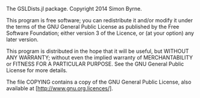 The GSLDists.jl package. Copyright 2014 Simon Byrne.

This program is free software; you can redistribute it and/or modify it under the terms of the GNU General Public License as published by the Free Software Foundation; either version 3 of the Licence, or (at your option) any later version.

This program is distributed in the hope that it will be useful, but WITHOUT ANY WARRANTY; without even the implied warranty of MERCHANTABILITY or FITNESS FOR A PARTICULAR PURPOSE. See the GNU General Public License for more details.

The file COPYING contains a copy of the GNU General Public License, also available at [http://www.gnu.org.licences/].

